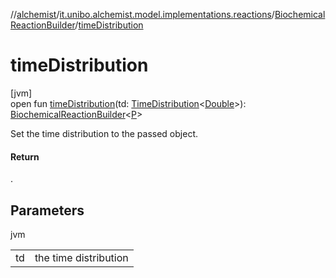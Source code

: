 //[alchemist](../../../index.md)/[it.unibo.alchemist.model.implementations.reactions](../index.md)/[BiochemicalReactionBuilder](index.md)/[timeDistribution](time-distribution.md)

# timeDistribution

[jvm]\
open fun [timeDistribution](time-distribution.md)(td: [TimeDistribution](../../it.unibo.alchemist.model.interfaces/-time-distribution/index.md)<[Double](https://docs.oracle.com/javase/8/docs/api/java/lang/Double.html)>): [BiochemicalReactionBuilder](index.md)<[P](index.md)>

Set the time distribution to the passed object.

#### Return

.

## Parameters

jvm

| | |
|---|---|
| td | the time distribution |
